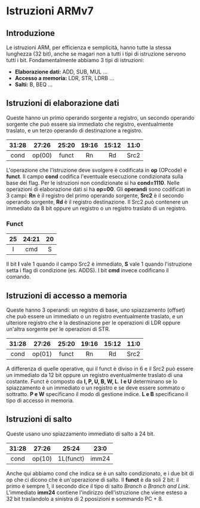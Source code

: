 # Istruzioni ARMv7
## Introduzione
Le istruzioni ARM, per efficienza e semplicità, hanno tutte la stessa lunghezza (32 bit), anche se magari non a tutti i tipi di istruzione servono tutti i bit.
Fondamentalmente abbiamo 3 tipi di istruzioni:
* <b>Elaborazione dati:</b> ADD, SUB, MUL ...
* <b>Accesso a memoria:</b> LDR, STR, LDRB ...
* <b>Salti:</b> B, BEQ ...

## Istruzioni di elaborazione dati
Queste hanno un primo operando sorgente a registro, un secondo operando sorgente che può essere sia immediato che registro, eventualmente traslato, e un terzo operando di destinazione a registro.

| 31:28 | 27:26 | 25:20 | 19:16 | 15:12 | 11:0 |
| :---: | :---: | :---: | :---: | :---: | :---: |
| cond | op(00) | funct | Rn | Rd | Src2 |


L'operazione che l'istruzione deve svolgere è codificata in <b>op</b> (OPcode) e <b>funct</b>. Il campo <b>cond</b> codifica l'eventuale esecuzione condizionata sulla base dei flag. Per le istruzioni non condizionate si ha <b>cond=1110</b>. Nelle operazioni di elaborazione dati si ha <b>op=00</b>. Gli <b>operandi</b> sono codificati in 3 campi: <b>Rn</b> è il registro del primo operando sorgente, <b>Src2</b> è il secondo operando sorgente, <b>Rd</b> è il registro destinazione. Il Src2 può contenere un immediato da 8 bit oppure un registro o un registro traslato di un registro.
### Funct
| 25 | 24:21 | 20 |
| :---: | :---: | :---: |
| I | cmd | S |

Il bit <b>I</b> vale 1 quando il campo Src2 è immediato, <b>S</b> vale 1 quando l'istruzione setta i flag di condizione (es. ADDS). I bit <b>cmd</b> invece codificano il comando.

## Istruzioni di accesso a memoria
Queste hanno 3 operandi: un registro di base, uno spiazzamento (offset) che può essere un immediato o un registro eventualmente traslato, e un ulteriore registro che è la destinazione per le operazioni di LDR oppure un'altra sorgente per le operazioni di STR.

| 31:28 | 27:26 | 25:20 | 19:16 | 15:12 | 11:0 |
| :---: | :---: | :---: | :---: | :---: | :---: |
| cond | op(01) | funct | Rn | Rd | Src2 |

A differenza di quelle operative, qui il funct è diviso in 6 e il Src2 può essere un immediato da 12 bit oppure un registro eventualmente traslato di una costante. Funct è composto da <b>I, P, U, B, W, L</b>. <b>I e U</b> determinano se lo spiazzamento è un immediato o un registro e se deve essere sommato o sottratto. <b>P e W</b> specificano il modo di gestione indice. <b>L e B</b> specificano il tipo di accesso in memoria.

## Istruzioni di salto
Queste usano uno spiazzamento immediato di salto a 24 bit.

| 31:28 | 27:26 | 25:24 | 23:0 |
| :---: | :---: | :---: | :---: |
| cond | op(10) | 1L(funct) | imm24|

Anche qui abbiamo cond che indica se è un salto condizionato, e i due bit di op che ci dicono che è un'operazione di salto. Il <b>funct</b> è da soli 2 bit: il primo è sempre 1, il secondo dice il tipo di salto <i>Branch o Branch and Link</i>. L'immediato <b>imm24</b> contiene l'indirizzo dell'istruzione che viene esteso a 32 bit traslandolo a sinistra di 2 pposizioni e sommando PC + 8.